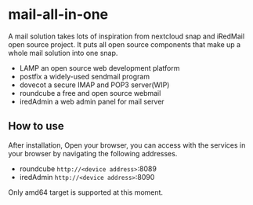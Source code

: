 # mail-all-in-one

A mail solution takes lots of inspiration from nextcloud snap and iRedMail open source project. It puts all open source components that make up a whole mail solution into one snap.

* LAMP       an open source web development platform
* postfix    a widely-used sendmail program
* dovecot    a secure IMAP and POP3 server(WIP)
* roundcube  a free and open source webmail
* iredAdmin  a web admin panel for mail server

## How to use

After installation, Open your browser, you can access with the services in your browser by navigating the following addresses.

* roundcube  `http://<device address>`:8089 
* iredAdmin  `http://<device address>`:8090 

Only amd64 target is supported at this moment.

